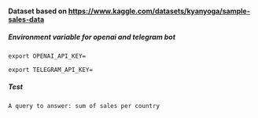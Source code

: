 #### Dataset based on https://www.kaggle.com/datasets/kyanyoga/sample-sales-data

##### Environment variable for openai and telegram bot
`export OPENAI_API_KEY=`

`export TELEGRAM_API_KEY=`

##### Test
`A query to answer: sum of sales per country`
